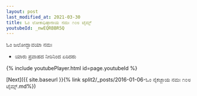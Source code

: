 ```yaml
---
layout: post
last_modified_at: 2021-03-30
title: ಓಂ ಲೋಕಾಧಿಷ್ಠಾನಾಯ ನಮಃ ೧೦೮ ಟೈಮ್ಸ್
youtubeId: _nwEQRBBR5Q
---
```

 
 
 ಓಂ ಜಲೋದ್ಭಾವಯಾ ನಮಃ  
 
 -  ಯಾರು ಪ್ರವಾಹದ ನೀರಿನಿಂದ ಏರಿದರು 
 
  
 
  
 
 
 
 
 
 


{% include youtubePlayer.html id=page.youtubeId %}
 
[Next]({{ site.baseurl }}{% link  split2/_posts/2016-01-06-ಓಂ ನೈಕಜ್ಜಾಯ ನಮಃ ೧೦೮ ಟೈಮ್ಸ್.md%})
 
